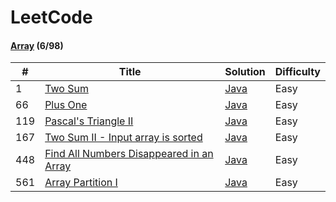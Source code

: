# LeetCode


#### [Array](src/luyao/array) (6/98)


| # | Title | Solution | Difficulty |
|---| ----- | -------- | ---------- |
|1|[Two Sum](https://leetcode.com/problems/two-sum/description/) | [Java](src/main/java/luyao/array/TwoSum.java)|Easy|
|66|[Plus One](https://leetcode.com/problems/plus-one/description/) | [Java](src/main/java/luyao/array/PlusOne.java)|Easy|
|119|[Pascal's Triangle II](https://leetcode.com/problems/pascals-triangle-ii/description/) | [Java](src/main/java/luyao/array/PascalTriangle_II.java)|Easy|
|167|[Two Sum II - Input array is sorted](https://leetcode.com/problems/two-sum-ii-input-array-is-sorted/description/) | [Java](src/main/java/luyao/array/TwoSum_II.java)|Easy|
|448|[Find All Numbers Disappeared in an Array](https://leetcode.com/problems/find-all-numbers-disappeared-in-an-array/description/) | [Java](src/main/java/luyao/array/FindDisappearedNumbers.java)|Easy|
|561|[Array Partition I](https://leetcode.com/problems/array-partition-i/description/) | [Java](src/main/java/luyao/array/ArrayPartition_I.java)|Easy|